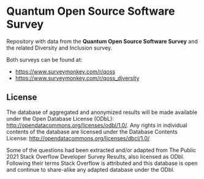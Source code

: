 # Quantum Open Source Software Survey
Repository with data from the **Quantum Open Source Software Survey** and the related Diversity and Inclusion survey. 

Both surveys can be found at:

- https://www.surveymonkey.com/r/qoss
- https://www.surveymonkey.com/r/qoss_diversity

## License
The database of aggregated and anonymized results will be made available under the Open Database License (ODbL): http://opendatacommons.org/licenses/odbl/1.0/. Any rights in individual contents of the database are licensed under the Database Contents License: http://opendatacommons.org/licenses/dbcl/1.0/

Some of the questions had been extracted and/or adapted from The Public 2021 Stack Overflow Developer Survey Results, also licensed as ODbl. Following their terms Stack Overflow is attributed and this database is open and continue to share-alike any adapted database under the ODbl.
